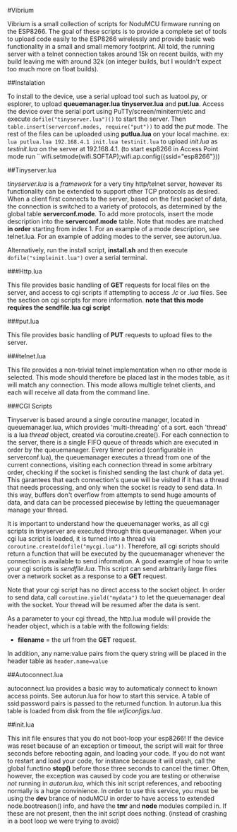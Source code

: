#Vibrium

Vibrium is a small collection of scripts for NoduMCU firmware running on the ESP8266. The goal of these scripts is to provide a complete set of tools to upload code easily to the ESP8266 wirelessly and provide basic web functionality in a small and small memory footprint. All told, the running server with a telnet connection takes around 15k on recent builds, with my build leaving me with around 32k (on integer builds, but I wouldn't expect too much more on float builds).

##Instalation

To install to the device, use a serial upload tool such as luatool.py, or esplorer, to upload **queuemanager.lua** **tinyserver.lua** and **put.lua**.  Access the device over the serial port using PuTTy/screen/miniterm/etc and execute ``dofile("tinyserver.lua")()`` to start the server. Then ``table.insert(serverconf.modes, require("put"))`` to add the *put* mode. The rest of the files can be uploaded using **putlua.lua** on your local machine. ex: ``lua putlua.lua 192.168.4.1 init.lua testinit.lua`` to upload *init.lua* as *testinit.lua* on the server at 192.168.4.1. (to start esp8266 in Access Point mode run ``wifi.setmode(wifi.SOFTAP);wifi.ap.config({ssid="esp8266"}))

##Tinyserver.lua

*tinyserver.lua* is a *framework* for a very tiny http/telnet server, however
its functionality can be extended to support other TCP protocols as desired.
When a client first connects to the server, based on the first packet of data,
the connection is switched to a variety of protocols, as determined by the
global table **serverconf.mode**. To add more protocols, insert the mode
description into the **serverconf.mode** table. Note that modes are matched
**in order** starting from index 1. For an example of a mode description, see
telnet.lua. For an example of adding modes to the server, see autorun.lua.

Alternatively, run the install script, **install.sh** and then execute
`dofile("simpleinit.lua")` over a serial terminal.

###Http.lua

This file provides basic handling of  **GET** requests for local files on the server, and access to cgi scripts if attempting to access *.lc* or *.lua* files. See the section on cgi scripts for more information. **note that this mode requires the sendfile.lua cgi script**

###put.lua

This file provides basic handling of **PUT** requests to upload files to the
server. 

###telnet.lua

This file provides a non-trivial telnet implementation when no other mode is
selected. This mode should therefore be placed last in the modes table, as it
will match any connection. This mode allows multigle telnet clients, and each
will receive all data from the command line. 

###CGI Scripts

Tinyserver is based around a single coroutine manager, located in queuemanager.lua, which provides 'multi-threading' of a sort. each 'thread' is a lua *thread* object, created via coroutine.create(). For each connection to the server, there is a single FIFO queue of threads which are executed in order by the queuemanager. Every timer period (configurable in serverconf.lua), the queuemanager executes a thread from one of the current connections, visiting each connection thread in some arbitrary order, checking if the socket is finished sending the last chunk of data yet. This garantees that each connection's queue will be visited if it has a thread that needs processing, and only when the socket is ready to send data. In this way, buffers don't overflow from attempts to send huge amounts of data, and data can be processed piecewise by letting the queuemanager manage your thread. 

It is important to understand how the queuemanager works, as all cgi scripts in tinyserver are executed through this queuemanager. When your cgi lua script is loaded, it is turned into a thread via ``coroutine.create(dofile("mycgi.lua"))``. Therefore, all cgi scripts should return a function that will be executed by the queuemanager whenever the connection is available to send information. A good examgle of how to write your cgi scripts is *sendfile.lua*. This script can send arbitrarily large files over a network socket as a response to a **GET** request. 

Note that your cgi script has no direct access to the socket object. In order to send data, call ``coroutine.yield("mydata")`` to let the queuemanager deal with the socket. Your thread will be resumed after the data is sent. 

As a parameter to your cgi thread, the http.lua module will provide the header
object, which is a table with the following fields:

* **filename** = the url from the **GET** request.

In addition, any name:value pairs from the query string will be placed in the header table as ``header.name=value``

##Autoconnect.lua

autoconnect.lua provides a basic way to automaticaly connect to known access
points. See autorun.lua for how to start this service. A table of ssid:password
pairs is passed to the returned function. In autorun.lua this table is loaded
from disk from the file *wificonfigs.lua*. 

##init.lua

This init file ensures that you do not boot-loop your esp8266! If the device was reset because of an exception or timeout, the script will wait for three seconds before rebooting again, and loading your code. If you do not want to restart and load your code, for instance because it will crash, call the global functino **stop()** before those three seconds to cancel the timer. Often, however, the exception was caused by code you are testing or otherwise *not* running in *autorun.lua*, which this init script references, and rebooting normally is a huge convinience. 
In order to use this service, you must be using the **dev** brance of noduMCU in order to have access to extended node.bootreason() info, and have the **tmr** and **node** modules compiled in. If these are not present, then the init script does nothing. (instead of crashing in a boot loop we were trying to avoid)
